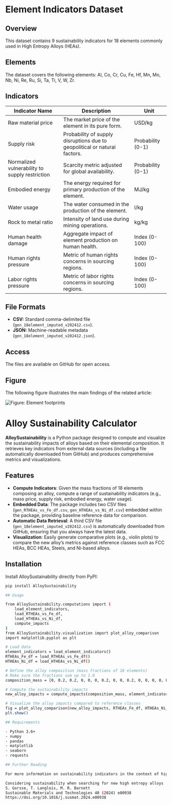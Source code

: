 
# Element Indicators Dataset

## Overview
This dataset contains 9 sustainability indicators for 18 elements commonly used in High Entropy Alloys (HEAs).

## Elements
The dataset covers the following elements:
Al, Co, Cr, Cu, Fe, Hf, Mn, Mo, Nb, Ni, Re, Ru, Si, Ta, Ti, V, W, Zr.

## Indicators
| Indicator Name         | Description                                                                 | Unit        |
|------------------------|-----------------------------------------------------------------------------|------------|
| Raw material price     | The market price of the element in its pure form.                          | USD/kg     |
| Supply risk            | Probability of supply disruptions due to geopolitical or natural factors.   | Probability (0-1) |
| Normalized vulnerability to supply restriction | Scarcity metric adjusted for global availability. | Probability (0-1)   |
| Embodied energy        | The energy required for primary production of the element.                 | MJ/kg      |
| Water usage            | The water consumed in the production of the element.                      | l/kg      |
| Rock to metal ratio    | Intensity of land use during mining operations.                            | kg/kg      |
| Human health damage    | Aggregate impact of element production on human health.                   | Index (0-100) |
| Human rights pressure  | Metric of human rights concerns in sourcing regions.                      | Index (0-100) |
| Labor rights pressure  | Metric of labor rights concerns in sourcing regions.                      | Index (0-100) |

## File Formats
- **CSV:** Standard comma-delimited file (`gen_18element_imputed_v202412.csv`).
- **JSON:** Machine-readable metadata (`gen_18element_imputed_v202412.json`).

## Access
The files are available on GitHub for open access.

## Figure
The following figure illustrates the main findings of the related article:

![Figure: Element footprints](images/Radar_plots_Ranking_elements.png)

# Alloy Sustainability Calculator

**AlloySustainability** is a Python package designed to compute and visualize the sustainability impacts of alloys based on their elemental composition. It retrieves key indicators from external data sources (including a file automatically downloaded from GitHub) and produces comprehensive metrics and visualizations.

## Features

- **Compute Indicators**: Given the mass fractions of 18 elements composing an alloy, compute a range of sustainability indicators (e.g., mass price, supply risk, embodied energy, water usage).
- **Embedded Data**: The package includes two CSV files (`gen_RTHEAs_vs_Fe_df.csv`, `gen_HTHEAs_vs_Ni_df.csv`) embedded within the package, providing baseline reference data for comparison.
- **Automatic Data Retrieval**: A third CSV file (`gen_18element_imputed_v202412.csv`) is automatically downloaded from GitHub, ensuring that you always have the latest data.
- **Visualization**: Easily generate comparative plots (e.g., violin plots) to compare the new alloy’s metrics against reference classes such as FCC HEAs, BCC HEAs, Steels, and Ni-based alloys.

## Installation

Install AlloySustainability directly from PyPI:

```bash
pip install AlloySustainability

## Usage

from AlloySustainability.computations import (
    load_element_indicators,
    load_RTHEAs_vs_Fe_df,
    load_HTHEAs_vs_Ni_df,
    compute_impacts
)
from AlloySustainability.visualization import plot_alloy_comparison
import matplotlib.pyplot as plt

# Load data
element_indicators = load_element_indicators()
RTHEAs_Fe_df = load_RTHEAs_vs_Fe_df()
HTHEAs_Ni_df = load_HTHEAs_vs_Ni_df()

# Define the alloy composition (mass fractions of 18 elements)
# Make sure the fractions sum up to 1.0
composition_mass = [0, 0.2, 0.2, 0, 0, 0, 0.2, 0, 0, 0.2, 0, 0, 0, 0, 0, 0, 0.2]

# Compute the sustainability impacts
new_alloy_impacts = compute_impacts(composition_mass, element_indicators)

# Visualize the alloy impacts compared to reference classes
fig = plot_alloy_comparison(new_alloy_impacts, RTHEAs_Fe_df, HTHEAs_Ni_df)
plt.show()

## Requirements

- Python 3.6+
- numpy
- pandas
- matplotlib
- seaborn
- requests

## Further Reading

For more information on sustainability indicators in the context of high entropy alloys, please refer to:

Considering sustainability when searching for new high entropy alloys
S. Gorsse, T. Langlois, M. R. Barnett
Sustainable Materials and Technologies 40 (2024) e00938
https://doi.org/10.1016/j.susmat.2024.e00938
